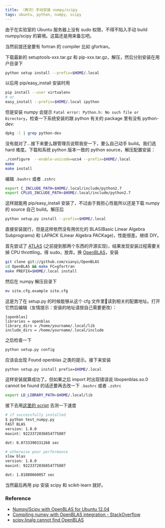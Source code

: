 ```yaml
---
title: （再次）手动安装 numpy/scipy 
tags: ubuntu, python, numpy, scipy
---
```

由于在实验室的 Ubuntu 服务器上没有 sudo 权限，不得不陷入手动 build numpy/scipy 的窘境。这篇还是用来备忘吧。

当然前提还是要有 fortran 的 compiler 比如 gfortran。
 
下载最新的 setuptools-xxx.tar.gz 和 pip-xxx.tar.gz，解压，然后分别安装在用户目录下

```bash
python setup install --prefix=$HOME/.local
```
	 
以后用 pip/easy_install 安装时用

```bash
pip install --user virtualenv
# or
easy_install --prefix=$HOME/.local ipython
```
	
但是安装 numpy 会提示 `Fatal error: Python.h: No such file or Directory`，检查一下系统安装的跟 python 有关的 package 里有没有 python-dev:

```bash
dpkg -l | grep python-dev
```
	
没有就对了...接下来要么跟管理员说帮我安一下，要么自己动手 build。我们选 hard 难度。下载和系统 python 版本一致的 python source，解压配置安装：

```bash
./configure  --enable-unicode=ucs4 --prefix=$HOME/.local
make
make install
```
	
编辑 `.bashrc` 或者 `.zshrc`

```bash
export C_INCLUDE_PATH=$HOME/.local/include/python2.7
export CPLUS_INCLUDE_PATH=$HOME/.local/include/python2.7
```

这样就能用 pip/easy_install 安装了，不过由于我担心性能所以还是下载 numpy 的 source 自己 build。解压后

```bash
python setup.py install --prefix=$HOME/.local
```
	
直接安装就行，但是这样依然没有用优化的 BLAS(Basic Linear Algebra Subprograms) 和 LAPACK (Linear Algebra PACKage)，性能很差。继续 DIY。

首先尝试了 [ATLAS](http://math-atlas.sourceforge.net/) (之前提到那两个东西的开源实现)，结果发现安装过程需要关掉 CPU throttling，得 sudo，放弃。换 [OpenBLAS](https://github.com/xianyi/OpenBLAS)，安装

```bash
git clone git://github.com/xianyi/OpenBLAS
cd OpenBLAS && make FC=gfortran
make PREFIX=$HOME/.local install
```

然后在 numpy 解压目录下

```bash
mv site.cfg.example site.cfg
```
	
这是为了在 setup.py 的时候能够从这个 cfg 文件里读到相关的配置地址。打开它然后编辑（友情提示：安装的地址请按自己需要更改）：

	[openblas]
	libraries = openblas
	library_dirs = /home/yourname/.local/lib
	include_dirs = /home/yourname/.local/include
	
之后检查一下

```bash
python setup.py config
```
	
应该会出现 Found openblas 之类的提示。接下来安装

```bash
python setup.py install prefix=$HOME/.local
```

这样安装就算成功了。但如果之后 import 时出现错误说 libopenblas.so.0 cannot be found 的话还要再去改一下 `.bashrc` 或者 `.zshrc`

```bash
export LD_LIBRARY_PATH=$HOME/.local/lib
```

接下去用[这里的 script](https://gist.github.com/osdf/3842524#file_test_numpy.py) 去测一下速度

```bash
# if successfully installed
$ python test_numpy.py
FAST BLAS
version: 1.8.0
maxint: 9223372036854775807

dot: 0.0733390331268 sec

# otherwise poor performance
slow blas 
version: 1.8.0
maxint: 9223372036854775807

dot: 1.81880660057 sec
```

当然最后再用 pip 安装 scipy 和 scikit-learn 就好。
	
### Reference

- [Numpy/Scipy with OpenBLAS for Ubuntu 12.04](http://osdf.github.io/blog/numpyscipy-with-openblas-for-ubuntu-1204.html)
- [Compiling numpy with OpenBLAS integration - StackOverflow](http://stackoverflow.com/questions/11443302/compiling-numpy-with-openblas-integration)
- [scipy.linalg cannot find OpenBLAS](http://scipy-user.10969.n7.nabble.com/scipy-linalg-cannot-find-OpenBLAS-td87.html)
